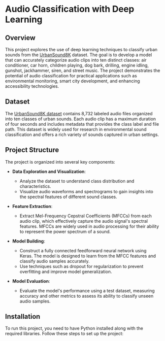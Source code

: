 # Audio Classification with Deep Learning

## Overview

This project explores the use of deep learning techniques to classify urban sounds from the [UrbanSound8K](https://urbansounddataset.weebly.com/urbansound8k.html) dataset. The goal is to develop a model that can accurately categorize audio clips into ten distinct classes: air conditioner, car horn, children playing, dog bark, drilling, engine idling, gunshot, jackhammer, siren, and street music. The project demonstrates the potential of audio classification for practical applications such as environmental monitoring, smart city development, and enhancing accessibility technologies.

## Dataset

The [UrbanSound8K dataset](https://urbansounddataset.weebly.com/urbansound8k.html) contains 8,732 labeled audio files organized into ten classes of urban sounds. Each audio clip has a maximum duration of four seconds and includes metadata that provides the class label and file path. This dataset is widely used for research in environmental sound classification and offers a rich variety of sounds captured in urban settings.

## Project Structure

The project is organized into several key components:

- **Data Exploration and Visualization**: 
  - Analyze the dataset to understand class distribution and characteristics.
  - Visualize audio waveforms and spectrograms to gain insights into the spectral features of different sound classes.

- **Feature Extraction**: 
  - Extract Mel-Frequency Cepstral Coefficients (MFCCs) from each audio clip, which effectively capture the audio signal's spectral features. MFCCs are widely used in audio processing for their ability to represent the power spectrum of a sound.

- **Model Building**: 
  - Construct a fully connected feedforward neural network using Keras. The model is designed to learn from the MFCC features and classify audio samples accurately.
  - Use techniques such as dropout for regularization to prevent overfitting and improve model generalization.

- **Model Evaluation**: 
  - Evaluate the model's performance using a test dataset, measuring accuracy and other metrics to assess its ability to classify unseen audio samples.

## Installation

To run this project, you need to have Python installed along with the required libraries. Follow these steps to set up the project:
